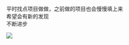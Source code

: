 平时找点项目做做，之前做的项目也会慢慢填上来   
希望会有新的发现   
不断进步  

![](https://ss0.bdstatic.com/70cFuHSh_Q1YnxGkpoWK1HF6hhy/it/u=1849514887,2057838033&fm=26&gp=0.jpg)
